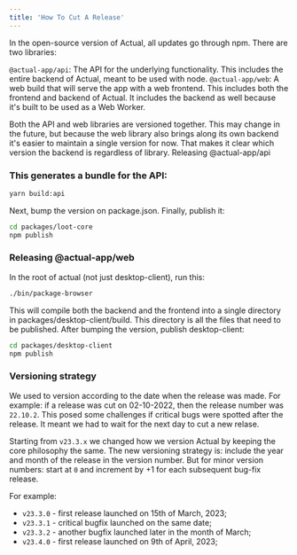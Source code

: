 ```yaml
---
title: 'How To Cut A Release'
---
```


In the open-source version of Actual, all updates go through npm. There are two libraries:

`@actual-app/api`: The API for the underlying functionality. This includes the entire backend of Actual, meant to be used with node.
`@actual-app/web`: A web build that will serve the app with a web frontend. This includes both the frontend and backend of Actual. It includes the backend as well because it's built to be used as a Web Worker.

Both the API and web libraries are versioned together. This may change in the future, but because the web library also brings along its own backend it's easier to maintain a single version for now. That makes it clear which version the backend is regardless of library.
Releasing @actual-app/api

### This generates a bundle for the API:

```bash
yarn build:api
```

Next, bump the version on package.json. Finally, publish it:

```bash
cd packages/loot-core
npm publish
```

### Releasing @actual-app/web

In the root of actual (not just desktop-client), run this:

```bash
./bin/package-browser
```

This will compile both the backend and the frontend into a single directory in packages/desktop-client/build. This directory is all the files that need to be published. After bumping the version, publish desktop-client:

```bash
cd packages/desktop-client
npm publish
```

### Versioning strategy

We used to version according to the date when the release was made. For example: if a release was cut on 02-10-2022, then the release number was `22.10.2`. This posed some challenges if critical bugs were spotted after the release. It meant we had to wait for the next day to cut a new relase.

Starting from `v23.3.x` we changed how we version Actual by keeping the core philosophy the same. The new versioning strategy is: include the year and month of the release in the version number. But for minor version numbers: start at `0` and increment by +1 for each subsequent bug-fix release.

For example:

- `v23.3.0` - first release launched on 15th of March, 2023;
- `v23.3.1` - critical bugfix launched on the same date;
- `v23.3.2` - another bugfix launched later in the month of March;
- `v23.4.0` - first release launched on 9th of April, 2023;
